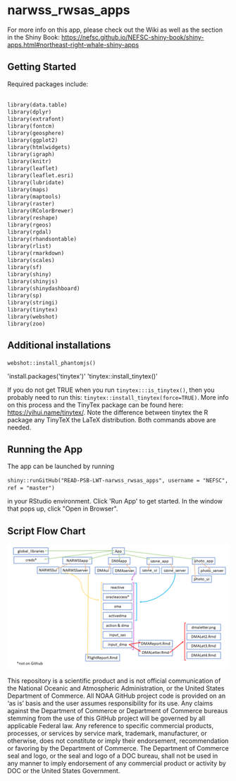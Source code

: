 # narwss_rwsas_apps

For more info on this app, please check out the Wiki as well as the section in the Shiny Book: https://nefsc.github.io/NEFSC-shiny-book/shiny-apps.html#northeast-right-whale-shiny-apps

## Getting Started

Required packages include:

```

library(data.table)
library(dplyr)
library(extrafont)
library(fontcm)
library(geosphere)
library(ggplot2)
library(htmlwidgets)
library(igraph)
library(knitr)
library(leaflet)
library(leaflet.esri)
library(lubridate)
library(maps)
library(maptools)
library(raster)
library(RColorBrewer)
library(reshape)
library(rgeos)
library(rgdal)
library(rhandsontable)
library(rlist)
library(rmarkdown)
library(scales)
library(sf)
library(shiny)
library(shinyjs)
library(shinydashboard)
library(sp)
library(stringi)
library(tinytex)
library(webshot)
library(zoo)

```
## Additional installations

`webshot::install_phantomjs()`

'install.packages('tinytex')'
'tinytex::install_tinytex()'

If you do not get TRUE when you run `tinytex:::is_tinytex()`, then you probably need to run this: `tinytex::install_tinytex(force=TRUE)`. More info on this process and the TinyTex package can be found here: https://yihui.name/tinytex/. Note the difference between tinytex the R package any TinyTeX the LaTeX distribution. Both commands above are needed. 

## Running the App
The app can be launched by running

`shiny::runGitHub("READ-PSB-LWT-narwss_rwsas_apps", username = "NEFSC", ref = "master")`

in your RStudio environment. Click 'Run App' to get started. In the window that pops up, click "Open in Browser". 


## Script Flow Chart

![](www/scriptflow.png)



This repository is a scientific product and is not official communication of the National Oceanic and Atmospheric Administration, or the United States Department of Commerce. All NOAA GitHub project code is provided on an ‘as is’ basis and the user assumes responsibility for its use. Any claims against the Department of Commerce or Department of Commerce bureaus stemming from the use of this GitHub project will be governed by all applicable Federal law. Any reference to specific commercial products, processes, or services by service mark, trademark, manufacturer, or otherwise, does not constitute or imply their endorsement, recommendation or favoring by the Department of Commerce. The Department of Commerce seal and logo, or the seal and logo of a DOC bureau, shall not be used in any manner to imply endorsement of any commercial product or activity by DOC or the United States Government.


